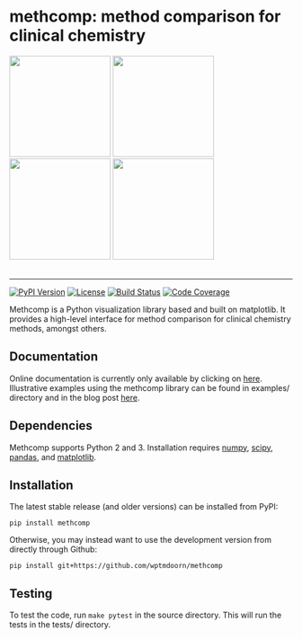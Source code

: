 methcomp: method comparison for clinical chemistry
=======================================
<div>
<img src="https://wptmdoorn.name/assets/02methcomp/methcomp1.png" height="180">
<img src="https://wptmdoorn.name/assets/02methcomp/methcomp3.png" height="180"> 
<img src="https://wptmdoorn.name/assets/02methcomp/methcomp2.png" height="180">
<img src="https://wptmdoorn.name/assets/02methcomp/methcomp4.png" height="180">
</div> <br>

--------------------------------------

[![PyPI Version](https://img.shields.io/badge/pypi-v1.0.0-blue)](https://pypi.org/project/methcomp/)
[![License](https://img.shields.io/badge/license-MIT-lightgrey)](https://github.com/wptmdoorn/methcomp/blob/master/LICENSE)
[![Build Status](https://travis-ci.org/wptmdoorn/methcomp.svg?branch=master)](https://travis-ci.org/wptmdoorn/methcomp)
[![Code Coverage](https://codecov.io/gh/wptmdoorn/methcomp/branch/master/graph/badge.svg)](https://codecov.io/gh/wptmdoorn/methcomp)

Methcomp is a Python visualization library based 
and built on matplotlib. It provides a high-level interface for 
method comparison for clinical chemistry methods, amongst others.

Documentation
------------- 
Online documentation is currently only available by clicking on [here](http://wptmdoorn.name/methcomp/docs/).  
Illustrative examples using the methcomp library can be found in examples/ directory and in the blog post 
[here](https://wptmdoorn.name/Method-Comparison/).

Dependencies
------------
Methcomp supports Python 2 and 3.
Installation requires [numpy](http://www.numpy.org/), 
[scipy](https://www.scipy.org/), 
[pandas](https://pandas.pydata.org/), 
and [matplotlib](https://matplotlib.org/).

Installation
------------

The latest stable release (and older versions) can be installed from PyPI:

    pip install methcomp

Otherwise, you may instead want to use the development version from directly through Github:

    pip install git+https://github.com/wptmdoorn/methcomp

Testing
-------
To test the code, run `make pytest` in the source directory. This will run the tests in the tests/ directory. 
